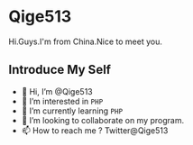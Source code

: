  # Qige513
 
Hi.Guys.I'm from China.Nice to meet you.

 ## Introduce My Self
 
- 👋 Hi, I’m @Qige513
- 👀 I’m interested in `PHP`
- 🌱 I’m currently learning `PHP`
- 💞️ I’m looking to collaborate on my program.
- 📫 How to reach me ? Twitter@Qige513

<!---
Qige513/Qige513 is a ✨ special ✨ repository because its `README.md` (this file) appears on your GitHub profile.
You can click the Preview link to take a look at your changes.
--->
